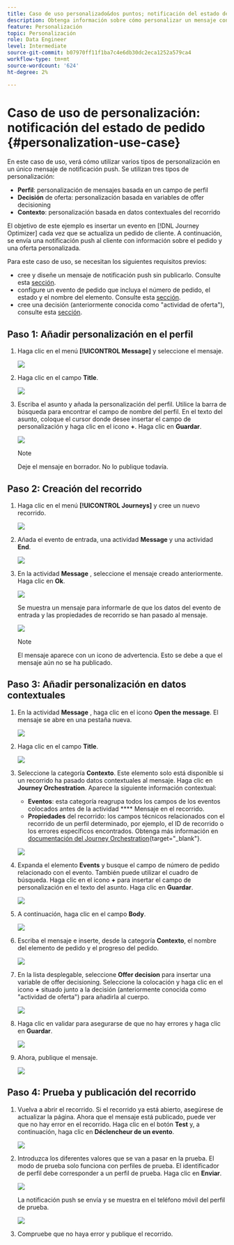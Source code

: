 ```yaml
---
title: Caso de uso personalizado&dos puntos; notificación del estado de pedido
description: Obtenga información sobre cómo personalizar un mensaje con perfil, decisión de oferta e información de contexto
feature: Personalización
topic: Personalización
role: Data Engineer
level: Intermediate
source-git-commit: b07970ff11f1ba7c4e6db30dc2eca1252a579ca4
workflow-type: tm+mt
source-wordcount: '624'
ht-degree: 2%

---
```



# Caso de uso de personalización: notificación del estado de pedido {#personalization-use-case}

En este caso de uso, verá cómo utilizar varios tipos de personalización en un único mensaje de notificación push. Se utilizan tres tipos de personalización:

* **Perfil**: personalización de mensajes basada en un campo de perfil
* **Decisión** de oferta: personalización basada en variables de offer decisioning
* **Contexto**: personalización basada en datos contextuales del recorrido

El objetivo de este ejemplo es insertar un evento en [!DNL Journey Optimizer] cada vez que se actualiza un pedido de cliente. A continuación, se envía una notificación push al cliente con información sobre el pedido y una oferta personalizada.

Para este caso de uso, se necesitan los siguientes requisitos previos:

* cree y diseñe un mensaje de notificación push sin publicarlo. Consulte esta [sección](../create-message.md).
* configure un evento de pedido que incluya el número de pedido, el estado y el nombre del elemento. Consulte esta [sección](../event/about-events.md).
* cree una decisión (anteriormente conocida como &quot;actividad de oferta&quot;), consulte esta [sección](../offers/offer-activities/create-offer-activities.md).

## Paso 1: Añadir personalización en el perfil

1. Haga clic en el menú **[!UICONTROL Message]** y seleccione el mensaje.

   ![](assets/perso-uc.png)

1. Haga clic en el campo **Title**.

   ![](assets/perso-uc2.png)

1. Escriba el asunto y añada la personalización del perfil. Utilice la barra de búsqueda para encontrar el campo de nombre del perfil. En el texto del asunto, coloque el cursor donde desee insertar el campo de personalización y haga clic en el icono **+**. Haga clic en **Guardar**.

   ![](assets/perso-uc3.png)

   >[!NOTE]
   >
   >Deje el mensaje en borrador. No lo publique todavía.

## Paso 2: Creación del recorrido

1. Haga clic en el menú **[!UICONTROL Journeys]** y cree un nuevo recorrido.

   ![](assets/perso-uc4.png)

1. Añada el evento de entrada, una actividad **Message** y una actividad **End**.

   ![](assets/perso-uc5.png)

1. En la actividad **Message** , seleccione el mensaje creado anteriormente. Haga clic en **Ok**.

   ![](assets/perso-uc6.png)

   Se muestra un mensaje para informarle de que los datos del evento de entrada y las propiedades de recorrido se han pasado al mensaje.

   ![](assets/perso-uc7.png)

   >[!NOTE]
   >
   >El mensaje aparece con un icono de advertencia. Esto se debe a que el mensaje aún no se ha publicado.

## Paso 3: Añadir personalización en datos contextuales

1. En la actividad **Message** , haga clic en el icono **Open the message**. El mensaje se abre en una pestaña nueva.

   ![](assets/perso-uc8.png)

1. Haga clic en el campo **Title**.

   ![](assets/perso-uc9.png)

1. Seleccione la categoría **Contexto**. Este elemento solo está disponible si un recorrido ha pasado datos contextuales al mensaje. Haga clic en **Journey Orchestration**. Aparece la siguiente información contextual:

   * **Eventos**: esta categoría reagrupa todos los campos de los eventos colocados antes de la actividad  **** Mensaje en el recorrido.
   * **Propiedades** del recorrido: los campos técnicos relacionados con el recorrido de un perfil determinado, por ejemplo, el ID de recorrido o los errores específicos encontrados. Obtenga más información en [documentación del Journey Orchestration](https://experienceleague.adobe.com/docs/journeys/using/building-advanced-conditions-journeys/syntax/journey-properties.html#building-advanced-conditions-journeys){target=&quot;_blank&quot;}.

   ![](assets/perso-uc10.png)

1. Expanda el elemento **Events** y busque el campo de número de pedido relacionado con el evento. También puede utilizar el cuadro de búsqueda. Haga clic en el icono **+** para insertar el campo de personalización en el texto del asunto. Haga clic en **Guardar**.

   ![](assets/perso-uc11.png)

1. A continuación, haga clic en el campo **Body**.

   ![](assets/perso-uc12.png)

1. Escriba el mensaje e inserte, desde la categoría **Contexto**, el nombre del elemento de pedido y el progreso del pedido.

   ![](assets/perso-uc13.png)

1. En la lista desplegable, seleccione **Offer decision** para insertar una variable de offer decisioning. Seleccione la colocación y haga clic en el icono **+** situado junto a la decisión (anteriormente conocida como &quot;actividad de oferta&quot;) para añadirla al cuerpo.

   ![](assets/perso-uc14.png)

1. Haga clic en validar para asegurarse de que no hay errores y haga clic en **Guardar**.

   ![](assets/perso-uc15.png)

1. Ahora, publique el mensaje.

   ![](assets/perso-uc16.png)

## Paso 4: Prueba y publicación del recorrido

1. Vuelva a abrir el recorrido. Si el recorrido ya está abierto, asegúrese de actualizar la página. Ahora que el mensaje está publicado, puede ver que no hay error en el recorrido. Haga clic en el botón **Test** y, a continuación, haga clic en **Déclencheur de un evento**.

   ![](assets/perso-uc17.png)

1. Introduzca los diferentes valores que se van a pasar en la prueba. El modo de prueba solo funciona con perfiles de prueba. El identificador de perfil debe corresponder a un perfil de prueba. Haga clic en **Enviar**.

   ![](assets/perso-uc18.png)

   La notificación push se envía y se muestra en el teléfono móvil del perfil de prueba.

   ![](assets/perso-uc19.png)

1. Compruebe que no haya error y publique el recorrido.

